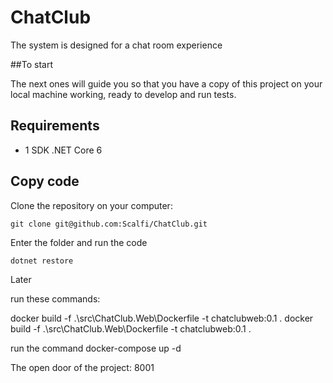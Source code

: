 # ChatClub


<p>The system is designed for a chat room experience</p>
##To start
<p>The next ones will guide you so that you have a copy of this project on your local machine working, ready to develop and run tests.<p>

## Requirements
+ 1 SDK .NET Core 6

## Copy code

<p>Clone the repository on your computer:</p>

```git clone git@github.com:Scalfi/ChatClub.git```

<p>Enter the folder and run the code</p>

```dotnet restore```

Later

run these commands:

docker build -f .\src\ChatClub.Web\Dockerfile -t chatclubweb:0.1 .
docker build -f .\src\ChatClub.Web\Dockerfile -t chatclubweb:0.1 .

run the command docker-compose up -d

The open door of the project: 8001
